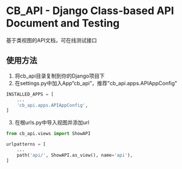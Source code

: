 # CB_API - Django Class-based API Document and Testing

基于类视图的API文档，可在线测试接口

## 使用方法

1. 将cb_api目录复制到你的Django项目下
2. 在settings.py中加入App“cb_api”，推荐"cb_api.apps.APIAppConfig"
```python
INSTALLED_APPS = [
    ...
    'cb_api.apps.APIAppConfig',
]
```
3. 在根urls.py中导入视图并添加url
```python
from cb_api.views import ShowAPI

urlpatterns = [
    ...
    path('api/', ShowAPI.as_view(), name='api'),
]
```
